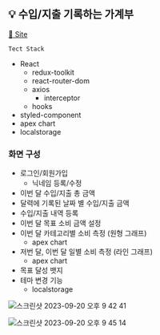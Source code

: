 ## 💡 수입/지출 기록하는 가계부

[🔗 Site](https://savings-book-frontend.vercel.app/) <br/>

`Tect Stack`
- React
    - redux-toolkit
    - react-router-dom
    - axios
      - interceptor
    - hooks
- styled-component
- apex chart
- localstorage

### 화면 구성
- 로그인/회원가입
  - 닉네임 등록/수정
- 이번 달 수입/지출 총 금액
- 달력에 기록된 날짜 별 수입/지출 금액
- 수입/지출 내역 등록
- 이번 달 목표 소비 금액 설정
- 이번 달 카테고리별 소비 측정 (원형 그래프)
  - apex chart
- 저번 달, 이번 달 일별 소비 측정 (라인 그래프)
  - apex chart
- 목표 달성 뱃지
- 테마 변경 기능
  - localstorage

![스크린샷 2023-09-20 오후 9 42 41](https://github.com/devwoodie/savings-book-frontend/assets/86578755/878e105f-aef6-4c59-8513-598ffa444a28)

![스크린샷 2023-09-20 오후 9 45 14](https://github.com/devwoodie/savings-book-frontend/assets/86578755/34f1690e-0956-4e15-a9c9-a076715bc872)


        
